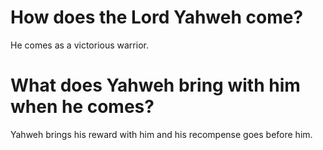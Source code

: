 # How does the Lord Yahweh come?

He comes as a victorious warrior.

# What does Yahweh bring with him when he comes?

Yahweh brings his reward with him and his recompense goes before him.
